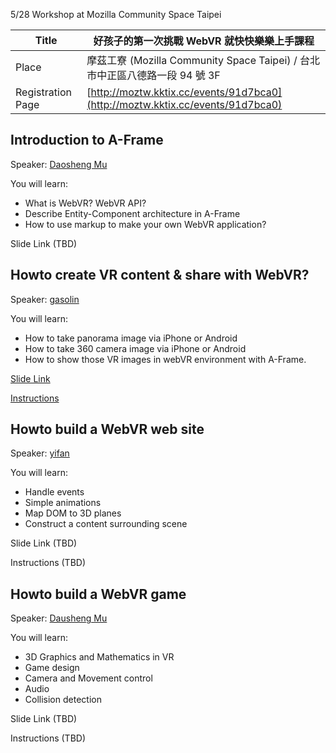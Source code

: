 5/28 Workshop at Mozilla Community Space Taipei

| Title |好孩子的第一次挑戰 WebVR 就快快樂樂上手課程                                 |
| ----- | --------------------------------------------------------------------------- |
| Place |摩茲工寮 (Mozilla Community Space Taipei) / 台北市中正區八德路一段 94 號 3F |
| Registration Page | [http://moztw.kktix.cc/events/91d7bca0](http://moztw.kktix.cc/events/91d7bca0) |

## Introduction to A-Frame

Speaker: [Daosheng Mu](https://github.com/daoshengmu/)

You will learn:

* What is WebVR? WebVR API?
* Describe Entity-Component architecture in A-Frame
* How to use markup to make your own WebVR application?

Slide Link (TBD)

## Howto create VR content & share with WebVR?

Speaker: [gasolin](https://github.com/gasolin/)

You will learn:

* How to take panorama image via iPhone or Android
* How to take 360 camera image via iPhone or Android
* How to show those VR images in webVR environment with A-Frame.

[Slide Link](https://docs.google.com/presentation/d/1qbHbSgkAA0byhkWtJh9-KxyLkvYDLzVdTD2UTFn4hww/edit?usp=sharing)

[Instructions](https://github.com/gasolin/webvrdemo/wiki)

## Howto build a WebVR web site

Speaker: [yifan](https://github.com/beegeeben/)

You will learn:

* Handle events
* Simple animations
* Map DOM to 3D planes
* Construct a content surrounding scene

Slide Link (TBD)

Instructions (TBD)

## Howto build a WebVR game

Speaker: [Dausheng Mu](https://github.com/daoshengmu/)

You will learn:

* 3D Graphics and Mathematics in VR
* Game design
* Camera and Movement control
* Audio
* Collision detection

Slide Link (TBD)

Instructions (TBD)
